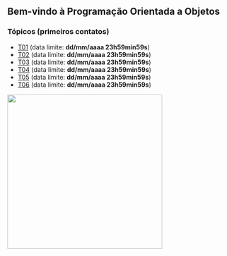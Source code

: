 ## Bem-vindo à Programação Orientada a Objetos

### Tópicos (primeiros contatos)

- [T01](topicos/01.md) (data limite: **dd/mm/aaaa 23h59min59s**)
- [T02](topicos/02.md) (data limite: **dd/mm/aaaa 23h59min59s**)
- [T03](topicos/03.md) (data limite: **dd/mm/aaaa 23h59min59s**)
- [T04](topicos/04.md) (data limite: **dd/mm/aaaa 23h59min59s**)
- [T05](topicos/05.md) (data limite: **dd/mm/aaaa 23h59min59s**)
- [T06](topicos/06.md) (data limite: **dd/mm/aaaa 23h59min59s**)

<img src="https://github.com/kyriosdata/oo/raw/master/media/flyier-poo.png" width="350">
